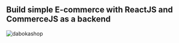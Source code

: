 <h2>Build simple E-commerce with ReactJS and CommerceJS as a backend</h2>

![dabokashop](https://user-images.githubusercontent.com/41675517/129457469-e3c075b6-5c9a-4cab-b913-c466a69b48e7.png)

